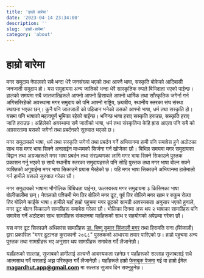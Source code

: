 ```yaml
---
title: 'हाम्रो बारेमा'
date: '2023-04-14 23:34:00'
description: ''
slug: 'हाम्रो-बारेमा'
category: 'about'
---
```


# हाम्रो बारेमा

मगर समुदाय नेपालको सबै भन्दा धेरै जनसंख्या भएको तथा आफ्नै भाषा, सस्कृति बोकेको आदिबासी जनजाती समुदाय हो। यस समुदायमा अन्य जातिको भन्दा धेरै सास्कृतिक रुपले बिभिदाता भएको पाईन्छ। हालको समयमा सबै जातजातिहरूले आफ्नो आफ्नो हिसाबले आफ्नो धार्मिक तथा साँस्कृतिक जगेर्ना गर्न अगिसरिरहेको अवस्थामा मगर समुदाय को पनि आफ्नो राष्ट्रिय, छ्यत्रीय, स्थानीय स्तरका संघ संस्था स्थापना भएका छन्। कुनै पनि जातजाती को पहिचान भनेको उसको आफ्नो भाषा, धर्म तथा सस्कृति हो। यसमा पनि भाषाको महत्वपूर्ण भूमिका रहेको पाईन्छ। भनिन्छ भाषा हराए सस्कृति हराउछ, सस्कृति हराए जाति हराउछ। अहिलेको अवस्थामा सबै जातीको भाषा, धर्म तथा संस्कृतिमा केहि ह्रास आएता पनि सबै को अग्रसरतामा यसको जगेर्ना तथा प्रबर्दनको सुरुवात भएको छ। 

मगर समुदायको भाषा, धर्म तथा सस्कृति जगेर्ना तथा प्रबर्दन गर्ने अभियानमा हामी पनि समावेस हुने अठोटका साथ यस मगर भाषा सिक्ने अनलाईन माध्यमको सिर्जना गर्न खोजेका छौ। बिभिन्न समयमा मगर समुदायका विद्वान तथा अग्रजहरूले मगर भाषा प्रबर्दन तथा संरछ्यणका लागि मगर भाषा सिक्ने सिकाउने पुस्तक प्रकासन गर्नु भएको छ साथै स्थानीय स्तरका समुदायहरुले पनि सोहि पुस्तक तथा मगर भाषा बोल्न सक्ने व्यक्तिको अगुवाईमा मगर भाषा सिकाउने प्रयास भैरहेको छ। यहि मगर भाषा सिकाउने अभियानमा हातेमालो गर्न हामीले यसको सुरुवात गरेका छौ।

मगर समुदायको भाषामा भौगोलिक बिबिधता पाईन्छ, फलस्वरूप  मगर समुदायमा ३ किसिमका भाषा बोलीचालीमा छन्।  नेपालको पश्चिमी भेग तिर बोलिने मगर ढूट, पूर्ब तिर बोलिने मगर खाम र रुकुम रोल्पा तिर बोलिने काईके भाषा। हामीले यहाँ हाम्रो पहुचमा मगर ढूटको सामग्री आवस्यकता अनुसार भएको हुनाले, मगर ढूट बोल्न सिकाउने सामग्रीहरू समाबेस गरेका छौ। भोलिका दिनमा अरू थप २ भाषाका सामग्रीहरू पनि समावेस गर्ने अठोटका साथ सामग्रीहरू संकलनमा यहाँहरूको साथ र सहयोगको अपेछ्या गरेका छौ। 

यस मगर ढूट सिकाउने अधिकांस सामग्रीहरू [डा. बिष्णु कुमार सिंजाली मगर](https://www.facebook.com/bishnu.sinjali.5/) तथा हिरामति राना (सिंजाली) द्वारा प्रकासित "मगर ढुटानङ कुराकानी २०६८" पुस्तकको आधारमा तयार पारिएको छ। हाम्रो पहुचमा अन्य पुस्तक तथा सामग्रीहरू भए अनुसार थप सामग्रीहरू समावेस गर्दै लैजानेछौ। 

यहाँहरूको सल्लाह, सुजाबको हामीलाई अत्यन्तै आवस्यकता रहनेछ र यहाँहरूको सल्लाह सुजाबलाई सधै आत्मसाथ गर्दै यसलाई अझ परिस्कृत गर्दै लैजानेछौ। यहाँहरूले हाम्रो [फेसबुक पेजमा](https://www.facebook.com/magar.dhuut/) गई वा हाम्रो ईमेल **magardhut.app@gmail.com** मा सल्लाह सुजाब दिन सक्नुहुनेछ। 
